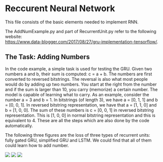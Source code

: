 # Reccurent Neural Network
This file consists of the basic elements needed to implement RNN.

The AddNumExample.py and part of RecurrentUnit.py refer to the following website:<br>
https://www.data-blogger.com/2017/08/27/gru-implementation-tensorflow/.



## The Task: Adding Numbers

In the code example, a simple task is used for testing the GRU. Given two numbers a and b, their sum is computed: c = a + b. The numbers are first converted to reversed bitstrings. The reversal is also what most people would do by adding up two numbers. You start at the right from the number and if the sum is larger than  10, you carry (memorize) a certain number. The model is capable of learning what to carry. As an example, consider the number a = 3 and b = 1. In bitstrings (of length 3), we have a = [0, 1, 1] and b = [0, 0, 1]. In reversed bitstring representation, we have that a = [1, 1, 0] and b = [1, 0, 0]. The sum of these numbers is c = [0, 0, 1] in reversed bitstring representation. This is [1, 0, 0] in normal bitstring representation and this is equivalent to 4. These are all the steps which are also done by the code automatically.

The following three figures are the loss of three types of recurrent units: fully gated GRU, simplified GRU and LSTM. We could find that all of them could learn how to add number.

![](https://github.com/randysuen1991/RecurrentNeuralNetwork/blob/master/full.png)
![](https://github.com/randysuen1991/RecurrentNeuralNetwork/blob/master/part.png)
![](https://github.com/randysuen1991/RecurrentNeuralNetwork/blob/master/lstm.png)
